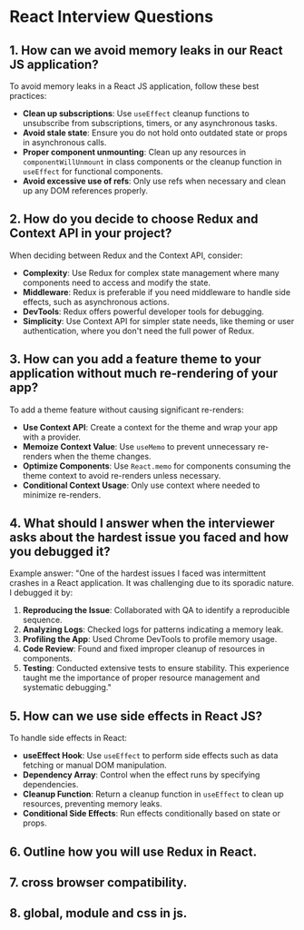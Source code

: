 # React Interview Questions

## 1. How can we avoid memory leaks in our React JS application?
To avoid memory leaks in a React JS application, follow these best practices:
- **Clean up subscriptions**: Use `useEffect` cleanup functions to unsubscribe from subscriptions, timers, or any asynchronous tasks.
- **Avoid stale state**: Ensure you do not hold onto outdated state or props in asynchronous calls.
- **Proper component unmounting**: Clean up any resources in `componentWillUnmount` in class components or the cleanup function in `useEffect` for functional components.
- **Avoid excessive use of refs**: Only use refs when necessary and clean up any DOM references properly.

## 2. How do you decide to choose Redux and Context API in your project?
When deciding between Redux and the Context API, consider:
- **Complexity**: Use Redux for complex state management where many components need to access and modify the state.
- **Middleware**: Redux is preferable if you need middleware to handle side effects, such as asynchronous actions.
- **DevTools**: Redux offers powerful developer tools for debugging.
- **Simplicity**: Use Context API for simpler state needs, like theming or user authentication, where you don't need the full power of Redux.

## 3. How can you add a feature theme to your application without much re-rendering of your app?
To add a theme feature without causing significant re-renders:
- **Use Context API**: Create a context for the theme and wrap your app with a provider.
- **Memoize Context Value**: Use `useMemo` to prevent unnecessary re-renders when the theme changes.
- **Optimize Components**: Use `React.memo` for components consuming the theme context to avoid re-renders unless necessary.
- **Conditional Context Usage**: Only use context where needed to minimize re-renders.

## 4. What should I answer when the interviewer asks about the hardest issue you faced and how you debugged it?
Example answer:
"One of the hardest issues I faced was intermittent crashes in a React application. It was challenging due to its sporadic nature. I debugged it by:
1. **Reproducing the Issue**: Collaborated with QA to identify a reproducible sequence.
2. **Analyzing Logs**: Checked logs for patterns indicating a memory leak.
3. **Profiling the App**: Used Chrome DevTools to profile memory usage.
4. **Code Review**: Found and fixed improper cleanup of resources in components.
5. **Testing**: Conducted extensive tests to ensure stability.
This experience taught me the importance of proper resource management and systematic debugging."

## 5. How can we use side effects in React JS?
To handle side effects in React:
- **useEffect Hook**: Use `useEffect` to perform side effects such as data fetching or manual DOM manipulation.
- **Dependency Array**: Control when the effect runs by specifying dependencies.
- **Cleanup Function**: Return a cleanup function in `useEffect` to clean up resources, preventing memory leaks.
- **Conditional Side Effects**: Run effects conditionally based on state or props.

## 6. Outline how you will use Redux in React.
## 7. cross browser compatibility.
## 8. global, module and css in js.


